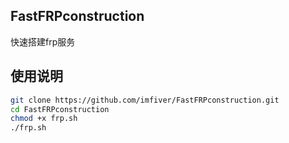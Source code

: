 ## FastFRPconstruction
快速搭建frp服务

## 使用说明

```bash
git clone https://github.com/imfiver/FastFRPconstruction.git
cd FastFRPconstruction
chmod +x frp.sh
./frp.sh
```
